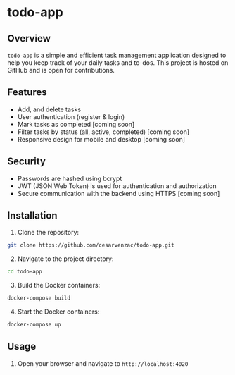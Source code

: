 # todo-app

## Overview

`todo-app` is a simple and efficient task management application designed to help you keep track of your daily tasks and to-dos. This project is hosted on GitHub and is open for contributions.

## Features

- Add, and delete tasks
- User authentication (register & login)
- Mark tasks as completed [coming soon]
- Filter tasks by status (all, active, completed) [coming soon]
- Responsive design for mobile and desktop [coming soon]

## Security

- Passwords are hashed using bcrypt
- JWT (JSON Web Token) is used for authentication and authorization
- Secure communication with the backend using HTTPS [coming soon]

## Installation

1. Clone the repository:

```sh
git clone https://github.com/cesarvenzac/todo-app.git
```

2. Navigate to the project directory:

```sh
cd todo-app
```

3. Build the Docker containers:

```sh
docker-compose build
```

4. Start the Docker containers:

```sh
docker-compose up
```

## Usage

1. Open your browser and navigate to `http://localhost:4020`

<!-- ## Contributing

Contributions are welcome! Please fork the repository and create a pull request with your changes.

## License

This project is licensed under the MIT License. See the [LICENSE](LICENSE) file for more details.

## Contact

For any questions or feedback, please open an issue on GitHub. -->
